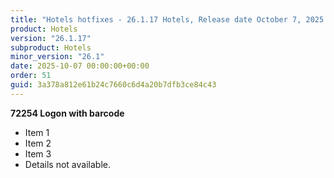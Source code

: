 ```yaml
---
title: "Hotels hotfixes - 26.1.17 Hotels, Release date October 7, 2025 - Hotfixes"
product: Hotels
version: "26.1.17"
subproduct: Hotels
minor_version: "26.1"
date: 2025-10-07 00:00:00+00:00
order: 51
guid: 3a378a812e61b24c7660c6d4a20b7dfb3ce84c43
---
```


**72254 Logon with barcode**- Item 1- Item 2- Item 3- Details not available.
